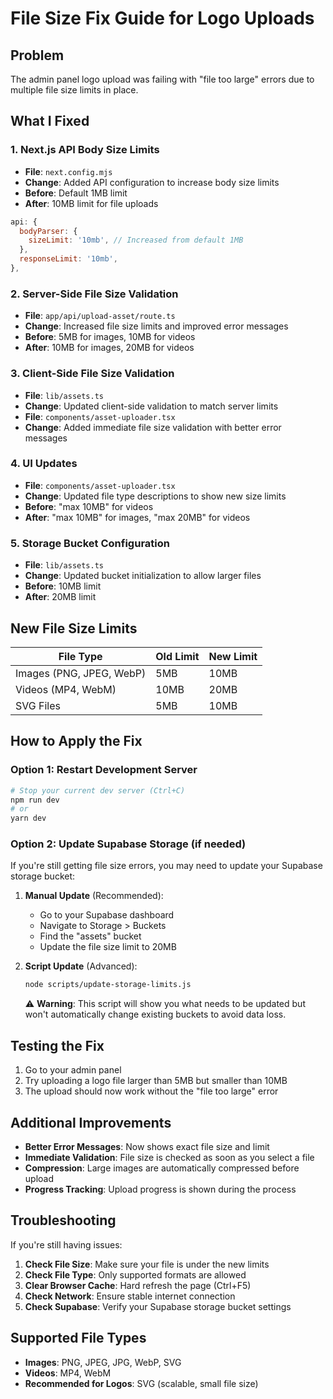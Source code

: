 # File Size Fix Guide for Logo Uploads

## Problem
The admin panel logo upload was failing with "file too large" errors due to multiple file size limits in place.

## What I Fixed

### 1. Next.js API Body Size Limits
- **File**: `next.config.mjs`
- **Change**: Added API configuration to increase body size limits
- **Before**: Default 1MB limit
- **After**: 10MB limit for file uploads

```javascript
api: {
  bodyParser: {
    sizeLimit: '10mb', // Increased from default 1MB
  },
  responseLimit: '10mb',
},
```

### 2. Server-Side File Size Validation
- **File**: `app/api/upload-asset/route.ts`
- **Change**: Increased file size limits and improved error messages
- **Before**: 5MB for images, 10MB for videos
- **After**: 10MB for images, 20MB for videos

### 3. Client-Side File Size Validation
- **File**: `lib/assets.ts`
- **Change**: Updated client-side validation to match server limits
- **File**: `components/asset-uploader.tsx`
- **Change**: Added immediate file size validation with better error messages

### 4. UI Updates
- **File**: `components/asset-uploader.tsx`
- **Change**: Updated file type descriptions to show new size limits
- **Before**: "max 10MB" for videos
- **After**: "max 10MB" for images, "max 20MB" for videos

### 5. Storage Bucket Configuration
- **File**: `lib/assets.ts`
- **Change**: Updated bucket initialization to allow larger files
- **Before**: 10MB limit
- **After**: 20MB limit

## New File Size Limits

| File Type | Old Limit | New Limit |
|-----------|-----------|-----------|
| Images (PNG, JPEG, WebP) | 5MB | 10MB |
| Videos (MP4, WebM) | 10MB | 20MB |
| SVG Files | 5MB | 10MB |

## How to Apply the Fix

### Option 1: Restart Development Server
```bash
# Stop your current dev server (Ctrl+C)
npm run dev
# or
yarn dev
```

### Option 2: Update Supabase Storage (if needed)
If you're still getting file size errors, you may need to update your Supabase storage bucket:

1. **Manual Update** (Recommended):
   - Go to your Supabase dashboard
   - Navigate to Storage > Buckets
   - Find the "assets" bucket
   - Update the file size limit to 20MB

2. **Script Update** (Advanced):
   ```bash
   node scripts/update-storage-limits.js
   ```
   ⚠️ **Warning**: This script will show you what needs to be updated but won't automatically change existing buckets to avoid data loss.

## Testing the Fix

1. Go to your admin panel
2. Try uploading a logo file larger than 5MB but smaller than 10MB
3. The upload should now work without the "file too large" error

## Additional Improvements

- **Better Error Messages**: Now shows exact file size and limit
- **Immediate Validation**: File size is checked as soon as you select a file
- **Compression**: Large images are automatically compressed before upload
- **Progress Tracking**: Upload progress is shown during the process

## Troubleshooting

If you're still having issues:

1. **Check File Size**: Make sure your file is under the new limits
2. **Check File Type**: Only supported formats are allowed
3. **Clear Browser Cache**: Hard refresh the page (Ctrl+F5)
4. **Check Network**: Ensure stable internet connection
5. **Check Supabase**: Verify your Supabase storage bucket settings

## Supported File Types

- **Images**: PNG, JPEG, JPG, WebP, SVG
- **Videos**: MP4, WebM
- **Recommended for Logos**: SVG (scalable, small file size)

